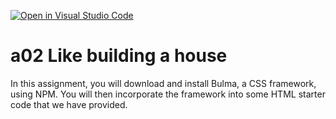 [![Open in Visual Studio Code](https://classroom.github.com/assets/open-in-vscode-f059dc9a6f8d3a56e377f745f24479a46679e63a5d9fe6f495e02850cd0d8118.svg)](https://classroom.github.com/online_ide?assignment_repo_id=5718725&assignment_repo_type=AssignmentRepo)
# a02 Like building a house

In this assignment, you will download and install Bulma, a CSS framework, using NPM. 
You will then incorporate the framework into some HTML starter code that we have provided.
